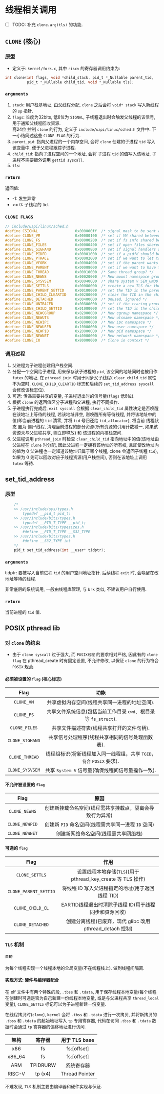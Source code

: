 # 线程相关调用

- [ ] TODO: 补充 `clone.arg(tls)` 的功能.
## `CLONE` (核心)

### 原型

- 定义于: `kernel/fork.c`, 其中 `riscv` 的寄存器调用约束为:  
```C
int clone(int flags, void *child_stack, pid_t *_Nullable parent_tid,
          pid_t *_Nullable child_tid, void *_Nullable tls);
```

### `arguments`

1. `stack`: 用户栈基地址, 由父线程分配, `clone` 之后会将 `void* stack` 写入新线程的 `sp` 指针.
2. `flags`: 长度为32bits, 低8位为 `SIGNAL`, 子线程退出时会触发父线程的该信号, 用于通知父线程回收资源. \
    高24位 控制 `clone` 的行为, 定义于 `include/uapi/linux/sched.h` 文件中. 下一小结简述这些 `CLONE FLAG` 的行为.
3. `parent_pid`: 指向父进程的一个内存空间, 会将 `clone` 创建的子进程 `tid` 写入该变量中, 便于父进程跟踪子进程.
4. `child_tid`: 指向子进程空间的一个地址, 会将 子进程 `tid` 的值写入该地址, 子进程不需要额外调用 `gettid syscall`.
5. `tls`: 

### `return`
返回值: 
- -1: 发生异常
- \>= 0: 子线程的 tid.


### `CLONE FLAGS`

```C
// include/uapi/linux/sched.h
#define CSIGNAL		            0x000000ff	/* signal mask to be sent at exit */
#define CLONE_VM	            0x00000100	/* set if VM shared between processes */
#define CLONE_FS	            0x00000200	/* set if fs info shared between processes */
#define CLONE_FILES	            0x00000400	/* set if open files shared between processes */
#define CLONE_SIGHAND	        0x00000800	/* set if signal handlers and blocked signals shared */
#define CLONE_PIDFD	            0x00001000	/* set if a pidfd should be placed in parent */
#define CLONE_PTRACE	        0x00002000	/* set if we want to let tracing continue on the child too */
#define CLONE_VFORK	            0x00004000	/* set if the parent wants the child to wake it up on mm_release */
#define CLONE_PARENT	        0x00008000	/* set if we want to have the same parent as the cloner */
#define CLONE_THREAD	        0x00010000	/* Same thread group? */
#define CLONE_NEWNS	            0x00020000	/* New mount namespace group */
#define CLONE_SYSVSEM	        0x00040000	/* share system V SEM_UNDO semantics */
#define CLONE_SETTLS	        0x00080000	/* create a new TLS for the child */
#define CLONE_PARENT_SETTID	    0x00100000	/* set the TID in the parent */
#define CLONE_CHILD_CLEARTID	0x00200000	/* clear the TID in the child */
#define CLONE_DETACHED		    0x00400000	/* Unused, ignored */
#define CLONE_UNTRACED		    0x00800000	/* set if the tracing process can't force CLONE_PTRACE on this clone */
#define CLONE_CHILD_SETTID	    0x01000000	/* set the TID in the child */
#define CLONE_NEWCGROUP		    0x02000000	/* New cgroup namespace */
#define CLONE_NEWUTS		    0x04000000	/* New utsname namespace */
#define CLONE_NEWIPC		    0x08000000	/* New ipc namespace */
#define CLONE_NEWUSER		    0x10000000	/* New user namespace */
#define CLONE_NEWPID		    0x20000000	/* New pid namespace */
#define CLONE_NEWNET		    0x40000000	/* New network namespace */
#define CLONE_IO		        0x80000000	/* Clone io context */
```

### 调用过程
1. 父进程为子进程创建用户栈空间.
2. 分配一个空间给子进程, 用来保存该子进程的 `pid`, 该空间的地址同时也被用作 `futex` 的地址, 在 `pthread_join` 时用于同步父子线程( `clear_child_tid` 属性不为空时, `CLONE_CHILD_CLEARTID` 标志和后续的 `set_tid_address syscall` 会修改该标志位).
3. 可选: 传递需要共享的变量, 子进程退出时的信号量(`flags` 低8位).
4. 根据 `clone` 的返回值区分子进程和父进程, 执行不同操作. 
5. 子进程执行完成后, `exit syscall` 会根据 `clear_child_tid` 属性决定是否唤醒在该地址上等待的线程, 若该地址非空, 则唤醒所有等待线程, 并将该地址中的值(即当前进程的 `tid` 清零, 并将 `tid` 号归还给 `tid_allocator`), 将当前 线程状态 置为 僵尸线程, 清理当前进程的部分资源(所有资源的引用计数减一, 如果该资源未与父进程共享, 则立即释放) 和 该进程的内核栈空间.
6. 父进程调用 `pthread_join` 时检查 `clear_child_tid` 指向地址中的值(该地址由父进程在 `clone` 时分配, 因此父进程一定拥有该地址的所有权, 且即使改地址内的值为 0 父进程也一定知道该地址归属于哪个线程, clone 会返回子线程 `tid`), 如果为 0 则可以回收对应子线程资源(用户栈空间), 否则在该地址上调用 `futex` 等待.

## set_tid_address

### 原型
```C
    /*
    >> /usr/include/sys/types.h
        typedef __pid_t pid_t;
    >> /usr/include/bits/types.h
        typedef __PID_T_TYPE __pid_t;
    >> /usr/include/bits/typesizes.h
        #define __PID_T_TYPE __S32_TYPE
    >> /usr/include/bits/types.h
        #define __S32_TYPE int
    */
    pid_t set_tid_address(int __user* tidptr);
```

### `arguments` 
tidptr: 要被写入当前进程 `tid` 的用户空间地址指针. 后续线程 `exit` 时, 会唤醒在改地址等待的线程.  

非常底层的系统调用, 一般由线程库管理, 与 `brk` 类似, 不建议用户自行使用.

### `return`
当前进程的 `tid` 值.

## POSIX pthread lib

### 对 `clone` 的约束

- 由于 `clone syscall` 过于强大, 而 `POSIX线程` 的要求相对严格, 因此有的 `clone flag` 在 pthread_create 时有固定设置, 不允许修改, 以保证 `clone` 的行为符合 `POSIX` 规范.

#### 必须被设置的 `flag` (核心标志)

|Flag|功能|
|:-:|:-:|
|`CLONE_VM`         | ​共享虚拟内存空间​(线程共享同一进程的地址空间).|
|`CLONE_FS`         | 共享文件系统信息​(包括当前工作目录 `cwd`、根目录等 `fs_struct`).|
|`CLONE_FILES`      | ​共享文件描述符表​(线程共享打开的文件句柄).|
|`CLONE_SIGHAND`    | ​共享信号处理程序​(线程共享相同的信号处理函数表).|
|`CLONE_THREAD`     | ​线程组标识​(将新线程加入同一线程组，共享 `TGID，符合` `POSIX` 要求).|
|`CLONE_SYSVSEM`    | ​共享 `System V` 信号量​(确保线程间信号量操作一致).|

#### 不允许被设置的 `flag`

|​Flag​|​原因​|
|:-:|:-:|
|`CLONE_NEWNS`  | 创建新挂载命名空间(线程需共享挂载点，隔离会导致行为异常)|
|`CLONE_NEWPID` | 创建新 `PID` 命名空间(线程需共享同一进程 `ID` 空间)|
|`CLONE_NEWNET` | 创建新网络命名空间(线程需共享网络栈)|

#### 可选的 `flag`

|​Flag​|作用​|
|:-:|:-:|
|`CLONE_SETTLS`         |​设置线程本地存储(`TLS`)​(用于 pthread_key_create 等 TLS 操作)|
|`CLONE_PARENT_SETTID​`  |将线程 ID 写入父进程指定的地址​(用于返回线程 TID)|
|`CLONE_CHILD_CL`       |EARTID​线程退出时清除子线程 ID​(用于线程同步和资源回收)|
|`CLONE_DETACHED`       |​创建分离线程​(已废弃，现代 glibc 改用 pthread_detach 控制)|

### `TLS` 机制

#### `目的`

为每个线程实现一个线程本地的全局变量(不在线程栈上). 做到线程间隔离.

#### 实现方式: 硬件与编译器配合

在 elf 文件中有两个特殊的段, `.tbss` 和 `.tdata`, 用于保存线程本地变量(每个线程在创建时可选是否为自己新建一份线程本地变量, 或是与父进程共享 `thread_local` 变量), `CLONE_SETTLS` 标记可以为子进程新建一份变量.  

在线程拷贝时(`clone`), `kernel` 会将 `.tbss` 和 `.tdata` 进行一次拷贝, 并将新拷贝的 `.tbss` 和 `.tdata` 的起始地址写入 `tp` 专用寄存器, 代码在访问 `.tbss` 和 `.tdata` 数据时会通过 `tp` 寄存器的偏移地址进行访问.

|架构      |寄存器	   |用于 TLS base|
|:-------:|:-------: |:----------:|
|x86      |	fs	     |fs:[offset]|
|x86_64   |	fs	     |fs:[offset]|
|ARM      |	TPIDRURW |系统寄存器|
|RISC-V   |	tp (x4)	 |Thread Pointer|

不难发现, `TLS` 机制主要由编译器和硬件实现与保证.

